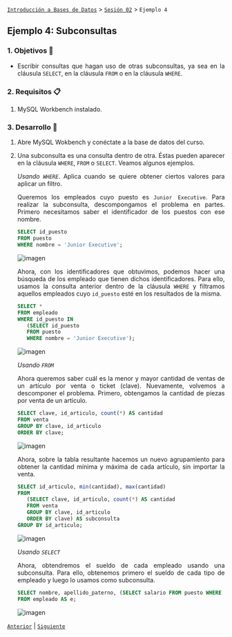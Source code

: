 [`Introducción a Bases de Datos`](../../README.md) > [`Sesión 02`](../Readme.md) > `Ejemplo 4`

## Ejemplo 4: Subconsultas

<div style="text-align: justify;">

### 1. Objetivos :dart:

- Escribir consultas que hagan uso de otras subconsultas, ya sea en la cláusula `SELECT`, en la cláusula `FROM` o en la cláusula `WHERE`.

### 2. Requisitos :clipboard:

1. MySQL Workbench instalado.

### 3. Desarrollo :rocket:

1. Abre MySQL Wokbench y conéctate a la base de datos del curso.

2. Una subconsulta es una consulta dentro de otra. Éstas pueden aparecer en la cláusula `WHERE`, `FROM` o `SELECT`. Veamos algunos ejemplos.

   *Usando `WHERE`*. Aplica cuando se quiere obtener ciertos valores para aplicar un filtro.
   
   Queremos los empleados cuyo puesto es `Junior Executive`. Para realizar la subconsulta, descompongamos el problema en partes. Primero necesitamos saber el identificador de los puestos con ese nombre.

   ```sql
   SELECT id_puesto
   FROM puesto
   WHERE nombre = 'Junior Executive';
   ```
   
   ![imagen](imagenes/s2we41.png)
   
   Ahora, con los identificadores que obtuvimos, podemos hacer una búsqueda de los empleado que tienen dichos identificadores. Para ello, usamos la consulta anterior dentro de la cláusula `WHERE` y filtramos aquellos empleados cuyo `id_puesto` esté en los resultados de la misma.
   
   ```sql
   SELECT *
   FROM empleado
   WHERE id_puesto IN 
      (SELECT id_puesto
      FROM puesto
      WHERE nombre = 'Junior Executive');
   ```
   
   ![imagen](imagenes/s2we42.png)
   
   *Usando `FROM`*
   
   Ahora queremos saber cuál es la menor y mayor cantidad de ventas de un artículo por venta o ticket (clave). Nuevamente, volvemos a descomponer el problema. Primero, obtengamos la cantidad de piezas por venta de un artículo. 

   ```sql
   SELECT clave, id_articulo, count(*) AS cantidad
   FROM venta
   GROUP BY clave, id_articulo
   ORDER BY clave;
   ```
   
   ![imagen](imagenes/s2we43.png)
   
   Ahora, sobre la tabla resultante hacemos un nuevo agrupamiento para obtener la cantidad mínima y máxima de cada artículo, sin importar la venta.
   
   ```sql
   SELECT id_articulo, min(cantidad), max(cantidad)
   FROM 
      (SELECT clave, id_articulo, count(*) AS cantidad
      FROM venta
      GROUP BY clave, id_articulo
      ORDER BY clave) AS subconsulta
   GROUP BY id_articulo;
   ```
   
   ![imagen](imagenes/s2we44.png)
   
   *Usando `SELECT`*
   
   Ahora, obtendremos el sueldo de cada empleado usando una subconsulta. Para ello, obtenemos primero el sueldo de cada tipo de empleado y luego lo usamos como subconsulta.
   
   ```sql
   SELECT nombre, apellido_paterno, (SELECT salario FROM puesto WHERE id_puesto = e.id_puesto) AS sueldo
   FROM empleado AS e;	
   ```

   ![imagen](imagenes/s2we45.png)

[`Anterior`](../Readme.md) | [`Siguiente`](../Reto-04/Readme.md)            

</div>

